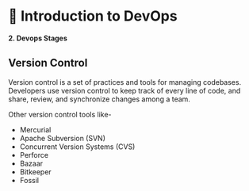 #  🐍 Introduction to DevOps
**2. Devops Stages**
<h2> Version Control</h2>
<p>Version control is a set of practices and tools for managing codebases. Developers use version control to keep track of every line of code, and share, review, and synchronize changes among a team.</p>
<p> Other version control tools like-
 
 - Mercurial
 -  Apache Subversion (SVN)
 - Concurrent Version Systems (CVS)
 - Perforce
 - Bazaar
 - Bitkeeper
 -  Fossil

